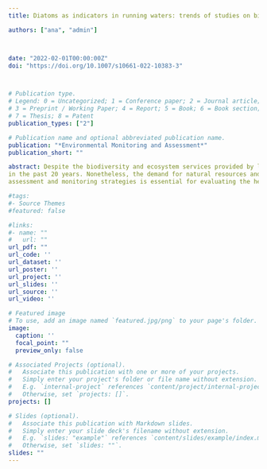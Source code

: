 ```yaml
---
title: Diatoms as indicators in running waters: trends of studies on biological assessment and monitoring

authors: ["ana", "admin"]



date: "2022-02-01T00:00:00Z"
doi: "https://doi.org/10.1007/s10661-022-10383-3"



# Publication type.
# Legend: 0 = Uncategorized; 1 = Conference paper; 2 = Journal article;
# 3 = Preprint / Working Paper; 4 = Report; 5 = Book; 6 = Book section;
# 7 = Thesis; 8 = Patent
publication_types: ["2"]

# Publication name and optional abbreviated publication name.
publication: "*Environmental Monitoring and Assessment*"
publication_short: ""

abstract: Despite the biodiversity and ecosystem services provided by lotic ecosystems, they are strongly affected by anthropogenic activities. Therefore, biological monitoring and assessment strategies are crucial in helping maintain these ecosystems and developing mitigation policies. We provide a global overview of the use of benthic diatoms as bioindicators in lotic environments, by analyzing 764 articles published in the past 20 years. We analyzed the influence of substrate type on samplings, which species have been highlighted as indicators and for which type of impacts, which anthropogenic impacts have been most commonly evaluated, and which metrics have been commonly used in studies using diatoms to assess and monitor the quality of lotic environments. We found that the most studied anthropogenic impact is artificial eutrophication and that some species, especially Nitzschia palea, have been thoroughly mentioned as indicators of this impact. Indicator species related to other types of impact are less common, demonstrating the need for studies on this issue. Moreover, we verified that traditional taxonomic metrics, such as diversity and diatom indices, have been widely used. Some alternative metrics have been used recently, such as those based on teratological valves, lipid bodies, valve size, and DNA metabarcoding. The number of biomonitoring and assessment studies based on diatoms has increased considerably
in the past 20 years. Nonetheless, the demand for natural resources and consequently the degradation of lotic ecosystems have accelerated significantly. Thus, the development of low-cost and time-efficient biological
assessment and monitoring strategies is essential for evaluating the health of lotic environments.

#tags:
#- Source Themes
#featured: false

#links:
#- name: ""
#   url: ""
url_pdf: ""
url_code: ''
url_dataset: ''
url_poster: ''
url_project: ''
url_slides: ''
url_source: ''
url_video: ''

# Featured image
# To use, add an image named `featured.jpg/png` to your page's folder. 
image:
  caption: ''
  focal_point: ""
  preview_only: false

# Associated Projects (optional).
#   Associate this publication with one or more of your projects.
#   Simply enter your project's folder or file name without extension.
#   E.g. `internal-project` references `content/project/internal-project/index.md`.
#   Otherwise, set `projects: []`.
projects: []

# Slides (optional).
#   Associate this publication with Markdown slides.
#   Simply enter your slide deck's filename without extension.
#   E.g. `slides: "example"` references `content/slides/example/index.md`.
#   Otherwise, set `slides: ""`.
slides: ""
---
```



